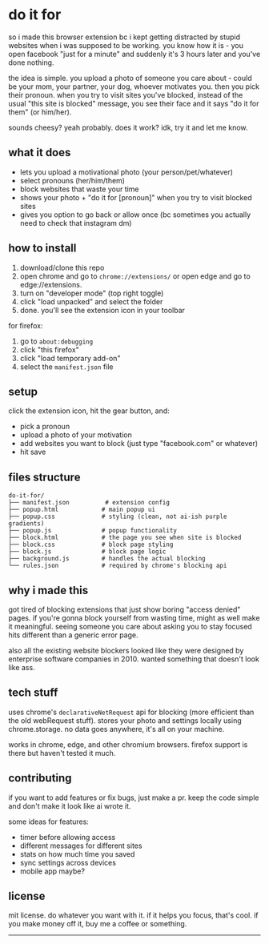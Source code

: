 # do it for

so i made this browser extension bc i kept getting distracted by stupid websites when i was supposed to be working. you know how it is - you open facebook "just for a minute" and suddenly it's 3 hours later and you've done nothing.

the idea is simple. you upload a photo of someone you care about - could be your mom, your partner, your dog, whoever motivates you. then you pick their pronoun. when you try to visit sites you've blocked, instead of the usual "this site is blocked" message, you see their face and it says "do it for them" (or him/her).

sounds cheesy? yeah probably. does it work? idk, try it and let me know.

## what it does

- lets you upload a motivational photo (your person/pet/whatever)
- select pronouns (her/him/them)
- block websites that waste your time
- shows your photo + "do it for [pronoun]" when you try to visit blocked sites
- gives you option to go back or allow once (bc sometimes you actually need to check that instagram dm)

## how to install

1. download/clone this repo
2. open chrome and go to `chrome://extensions/` or open edge and go to edge://extensions.
3. turn on "developer mode" (top right toggle)
4. click "load unpacked" and select the folder
5. done. you'll see the extension icon in your toolbar

for firefox:
1. go to `about:debugging`
2. click "this firefox"
3. click "load temporary add-on"
4. select the `manifest.json` file

## setup

click the extension icon, hit the gear button, and:
- pick a pronoun 
- upload a photo of your motivation
- add websites you want to block (just type "facebook.com" or whatever)
- hit save

## files structure

```
do-it-for/
├── manifest.json          # extension config
├── popup.html            # main popup ui
├── popup.css             # styling (clean, not ai-ish purple gradients)
├── popup.js              # popup functionality
├── block.html            # the page you see when site is blocked
├── block.css             # block page styling
├── block.js              # block page logic
├── background.js         # handles the actual blocking
└── rules.json            # required by chrome's blocking api
```

## why i made this

got tired of blocking extensions that just show boring "access denied" pages. if you're gonna block yourself from wasting time, might as well make it meaningful. seeing someone you care about asking you to stay focused hits different than a generic error page.

also all the existing website blockers looked like they were designed by enterprise software companies in 2010. wanted something that doesn't look like ass.

## tech stuff

uses chrome's `declarativeNetRequest` api for blocking (more efficient than the old webRequest stuff). stores your photo and settings locally using chrome.storage. no data goes anywhere, it's all on your machine.

works in chrome, edge, and other chromium browsers. firefox support is there but haven't tested it much.

## contributing

if you want to add features or fix bugs, just make a pr. keep the code simple and don't make it look like ai wrote it.

some ideas for features:
- timer before allowing access
- different messages for different sites
- stats on how much time you saved
- sync settings across devices
- mobile app maybe?

## license

mit license. do whatever you want with it. if it helps you focus, that's cool. if you make money off it, buy me a coffee or something.

---


